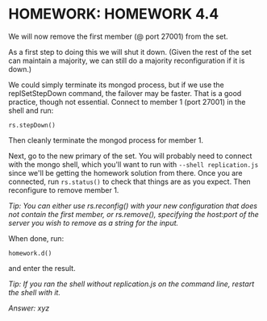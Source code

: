 # HOMEWORK: HOMEWORK 4.4
We will now remove the first member (@ port 27001) from the set.

As a first step to doing this we will shut it down.
(Given the rest of the set can maintain a majority, we can still do a majority reconfiguration if it is down.)

We could simply terminate its mongod process, but if we use the replSetStepDown command, the failover may be faster.
That is a good practice, though not essential.
Connect to member 1 (port 27001) in the shell and run:
```
rs.stepDown()
```

Then cleanly terminate the mongod process for member 1.

Next, go to the new primary of the set.
You will probably need to connect with the mongo shell, which you'll want to run with `--shell replication.js` since we'll be getting the homework solution from there.
Once you are connected, run `rs.status()` to check that things are as you expect.
Then reconfigure to remove member 1.

*Tip: You can either use rs.reconfig() with your new configuration that does not contain the first member, or rs.remove(), specifying the host:port of the server you wish to remove as a string for the input.*

When done, run:
```
homework.d()
```
and enter the result.

*Tip: If you ran the shell without replication.js on the command line, restart the shell with it.*

*Answer: xyz*
